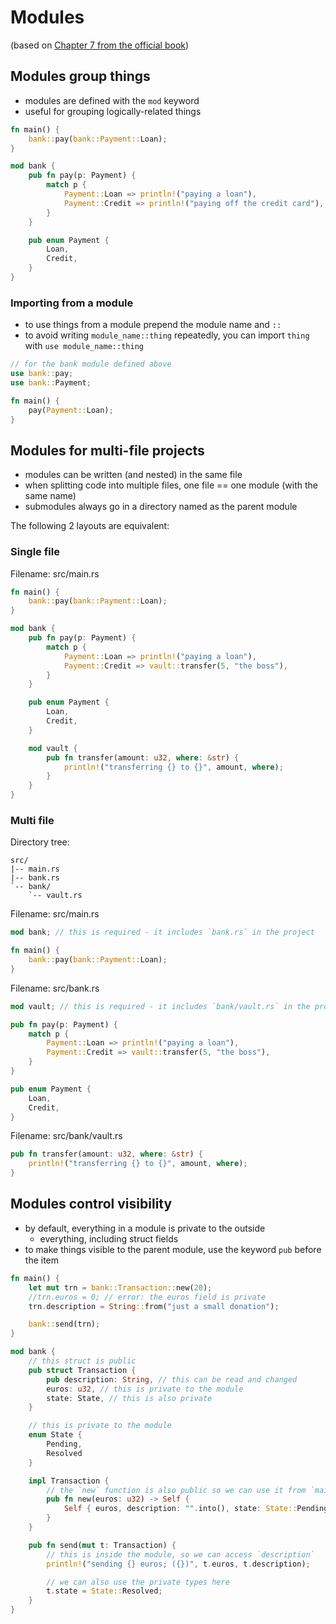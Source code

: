 # Modules

(based on [Chapter 7 from the official book](https://doc.rust-lang.org/book/ch07-00-managing-growing-projects-with-packages-crates-and-modules.html))

## Modules group things

- modules are defined with the `mod` keyword
- useful for grouping logically-related things

```rust
fn main() {
    bank::pay(bank::Payment::Loan);
}

mod bank {
    pub fn pay(p: Payment) {
        match p {
            Payment::Loan => println!("paying a loan"),
            Payment::Credit => println!("paying off the credit card"),
        }
    }

    pub enum Payment {
        Loan,
        Credit,
    }
}
```

### Importing from a module

- to use things from a module prepend the module name and `::`
- to avoid writing `module_name::thing` repeatedly, you can import `thing` with `use module_name::thing`

```rust
// for the bank module defined above
use bank::pay;
use bank::Payment;

fn main() {
    pay(Payment::Loan);
}
```

## Modules for multi-file projects

- modules can be written (and nested) in the same file
- when splitting code into multiple files, one file == one module (with the same name)
- submodules always go in a directory named as the parent module

The following 2 layouts are equivalent:

### Single file

Filename: src/main.rs

```rust
fn main() {
    bank::pay(bank::Payment::Loan);
}

mod bank {
    pub fn pay(p: Payment) {
        match p {
            Payment::Loan => println!("paying a loan"),
            Payment::Credit => vault::transfer(5, "the boss"),
        }
    }

    pub enum Payment {
        Loan,
        Credit,
    }

    mod vault {
        pub fn transfer(amount: u32, where: &str) {
            println!("transferring {} to {}", amount, where);
        }
    }
}
```

### Multi file

Directory tree:

```
src/
|-- main.rs
|-- bank.rs
`-- bank/
    `-- vault.rs
```

Filename: src/main.rs

```rust
mod bank; // this is required - it includes `bank.rs` in the project

fn main() {
    bank::pay(bank::Payment::Loan);
}
```

Filename: src/bank.rs

```rust
mod vault; // this is required - it includes `bank/vault.rs` in the project

pub fn pay(p: Payment) {
    match p {
        Payment::Loan => println!("paying a loan"),
        Payment::Credit => vault::transfer(5, "the boss"),
    }
}

pub enum Payment {
    Loan,
    Credit,
}
```

Filename: src/bank/vault.rs

```rust
pub fn transfer(amount: u32, where: &str) {
    println!("transferring {} to {}", amount, where);
}
```

## Modules control visibility

- by default, everything in a module is private to the outside
  - everything, including struct fields
- to make things visible to the parent module, use the keyword `pub` before the item

```rust
fn main() {
    let mut trn = bank::Transaction::new(20);
    //trn.euros = 0; // error: the euros field is private
    trn.description = String::from("just a small donation");

    bank::send(trn);
}

mod bank {
    // this struct is public
    pub struct Transaction {
        pub description: String, // this can be read and changed
        euros: u32, // this is private to the module
        state: State, // this is also private
    }

    // this is private to the module
    enum State {
        Pending,
        Resolved
    }

    impl Transaction {
        // the `new` function is also public so we can use it from `main`
        pub fn new(euros: u32) -> Self {
            Self { euros, description: "".into(), state: State::Pending }
        }
    }

    pub fn send(mut t: Transaction) {
        // this is inside the module, so we can access `description`
        println!("sending {} euros; ({})", t.euros, t.description);

        // we can also use the private types here
        t.state = State::Resolved;
    }
}
```
